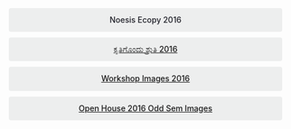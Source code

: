 ﻿
<div>


<style>
.button {
  display: flex;
  overflow: hidden;

  margin: 10px;
  padding: 12px 12px;

  cursor: pointer;
  user-select: none;
  transition: all 60ms ease-in-out;
  text-align: center;
  white-space: nowrap;
  text-decoration: none !important;
  text-transform: none;
  text-transform: capitalize;

  color: #fff;
  border: 0 none;
  border-radius: 4px;

  font-size: 14px;
  font-weight: 500;
  line-height: 1.3;

  -webkit-appearance: none;
  -moz-appearance:    none;
  appearance:         none;
 
  justify-content: center;
  align-items: center;
  flex: 0 0 160px;

  &:hover {
    transition: all 60ms ease;

    opacity: .85;
  }
  
  &:active {
    transition: all 60ms ease;
    opacity: .75;
  }
  
  &:focus {
    outline: 1px dotted #959595;
    outline-offset: -4px;
  }
}

.button.-regular {
  color: #202129;
  background-color: #edeeee;
  
  &:hover {
    color: #202129;
    background-color: #e1e2e2;
    opacity: 1;
  }
  
  &:active {
    background-color: #d5d6d6;
    opacity: 1;
  }
}
</style>

<br><br>




<div class='button -regular center'>
Noesis Ecopy 2016
</div>

<div class='button -regular center'>
<a href="https://drive.google.com/open?id=0B9cqMjKT9M-dTDJnczNhM0VFeWc">ಕೃತಿಗೊಂದು ಶ್ರುತಿ 2016</a>
</div>

<div class='button -regular center'>
<a href="https://goo.gl/photos/4hAuLxoTKjteYVJZ7">Workshop Images 2016</a>
</div>

<div class='button -regular center'>
<a href="https://goo.gl/photos/Adg7TbAEf2t5XCPP8">Open house 2016 Odd Sem Images</a>
</div>

</div>